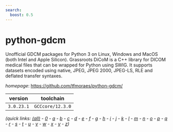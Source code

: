 ```yaml
---
search:
  boost: 0.5
---
```

# python-gdcm

Unofficial GDCM packages for Python 3 on Linux, Windows and MacOS (both Intel and Apple Silicon). Grassroots DiCoM is a C++ library for DICOM medical files that can be wrapped for Python using SWIG. It supports datasets encoded using native, JPEG, JPEG 2000, JPEG-LS, RLE and deflated transfer syntaxes.

*homepage*: <https://github.com/tfmoraes/python-gdcm/>

version | toolchain
--------|----------
``3.0.23.1`` | ``GCCcore/12.3.0``


*(quick links: [(all)](../index.md) - [0](../0/index.md) - [a](../a/index.md) - [b](../b/index.md) - [c](../c/index.md) - [d](../d/index.md) - [e](../e/index.md) - [f](../f/index.md) - [g](../g/index.md) - [h](../h/index.md) - [i](../i/index.md) - [j](../j/index.md) - [k](../k/index.md) - [l](../l/index.md) - [m](../m/index.md) - [n](../n/index.md) - [o](../o/index.md) - [p](../p/index.md) - [q](../q/index.md) - [r](../r/index.md) - [s](../s/index.md) - [t](../t/index.md) - [u](../u/index.md) - [v](../v/index.md) - [w](../w/index.md) - [x](../x/index.md) - [y](../y/index.md) - [z](../z/index.md))*

